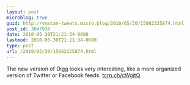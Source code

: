 ```yaml
---
layout: post
microblog: true
guid: http://vmstan-tweets.micro.blog/2010/05/30/15082325874.html
post_id: 3047936
date: 2010-05-30T21:21:34-0600
lastmod: 2010-05-30T21:21:34-0600
type: post
url: /2010/05/30/15082325874.html
---
```

The new version of Digg looks very interesting, like a more organized version of Twitter or Facebook feeds. [tcrn.ch/cWgitQ](http://tcrn.ch/cWgitQ)
